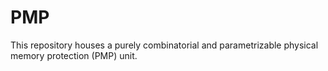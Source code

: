 # PMP

This repository houses a purely combinatorial and parametrizable physical memory protection (PMP) unit.